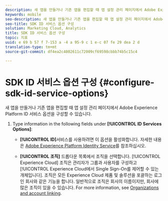 ```yaml
---
description: 새 앱을 만들거나 기존 앱을 편집할 때 앱 설정 관리 페이지에서 Adobe Experience Platform ID 서비스 옵션을 구성할 수 있습니다.
keywords: mobile
seo-description: 새 앱을 만들거나 기존 앱을 편집할 때 앱 설정 관리 페이지에서 Adobe Experience Platform ID 서비스 옵션을 구성할 수 있습니다.
seo-title: SDK ID 서비스 옵션 구성
solution: Marketing Cloud, Analytics
title: SDK ID 서비스 옵션 구성
topic: 지표
uuid: e 69 b 57 f 7-153 a -4 a 95-9 c 1 e-c 07 fe 29 dea 2 d
translation-type: tm+mt
source-git-commit: df4ea2c4002611c72009cf69598cbbb74b5c15c4

---
```



# SDK ID 서비스 옵션 구성 {#configure-sdk-id-service-options}

새 앱을 만들거나 기존 앱을 편집할 때 앱 설정 관리 페이지에서 Adobe Experience Platform ID 서비스 옵션을 구성할 수 있습니다.

1. Type information in the following fields under **[!UICONTROL ID Services Options]**:

   * **[!UICONTROL ID]**&#x200B;서비스를 사용하려면 이 옵션을 활성화합니다. 자세한 내용은 [Adobe Experience Platform Identity Service](https://marketing.adobe.com/resources/help/en_US/mcvid/)를 참조하십시오.<!-- REKHA - don't know where this content has been migrated to. -->

   * **[!UICONTROL 조직]**
드롭다운 목록에서 조직을 선택합니다.
[!UICONTROL Experience Cloud] 조직은 관리자가 그룹과 사용자를 구성하고 [!UICONTROL Experience Cloud에서 Single Sign-On를 제어할 수 있는 개체입니다]. 조직은 모든 Experience Cloud 제품 및 솔루션을 포괄하는 로그인 회사와 같은 기능을 합니다. 일반적으로 조직은 회사의 이름이지만, 회사에 많은 조직이 있을 수 있습니다. For more information, see [Organizations and account linking](https://docs.adobe.com/content/help/en/core-services/interface/manage-users-and-products/organizations.html).